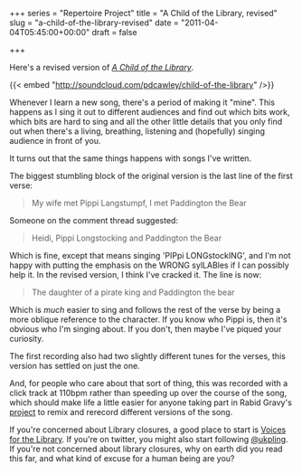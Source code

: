 +++
series = "Repertoire Project"
title = "A Child of the Library, revised"
slug = "a-child-of-the-library-revised"
date = "2011-04-04T05:45:00+00:00"
draft = false

+++

Here's a revised version of [<cite>A Child of the Library</cite>](http://www.bofh.org.uk/2011/02/08/save-our-libraries).

{{< embed "http://soundcloud.com/pdcawley/child-of-the-library" />}}
<!--more-->

Whenever I learn a new song, there's a period of making it "mine". This happens as I sing it out to different audiences and find out which bits work, which bits are hard to sing and all the other little details that you only find out when there's a living, breathing, listening and (hopefully) singing audience in front of you.

It turns out that the same things happens with songs I've written.

The biggest stumbling block of the original version is the last line of the first verse:

> My wife met Pippi Langstumpf, I met Paddington the Bear

Someone on the comment thread suggested:

> Heidi, Pippi Longstocking and Paddington the Bear

Which is fine, except that means singing 'PIPpi LONGstockING', and I'm not happy with putting the emphasis on the WRONG sylLABles if I can possibly help it. In the revised version, I think I've cracked it. The line is now:

> The daughter of a pirate king and Paddington the bear

Which is *much* easier to sing and follows the rest of the verse by being a more oblique reference to the character. If you know who Pippi is, then it's obvious who I'm singing about. If you don't, then maybe I've piqued your curiosity.

The first recording also had two slightly different tunes for the verses, this version has settled on just the one.

And, for people who care about that sort of thing, this was recorded with a click track at 110bpm rather than speeding up over the course of the song, which should make life a little easier for anyone taking part in Rabid Gravy's [project](http://blog.rabidgravy.com/making-music-to-save-our-libraries) to remix and rerecord different versions of the song.

If you're concerned about Library closures, a good place to start is [Voices for the Library](http://www.voicesforthelibrary.org.uk/). If you're on twitter, you might also start following [@ukpling](http://twitter.com/ukpling). If you're not concerned about library closures, why on earth did you read this far, and what kind of excuse for a human being are you?
